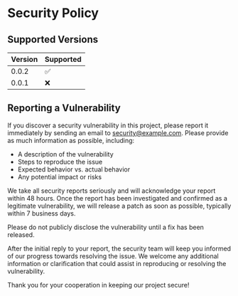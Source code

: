 # Security Policy

## Supported Versions

| Version | Supported          |
| ------- | ------------------ |
| 0.0.2   | :white_check_mark: |
| 0.0.1   | :x:                |


## Reporting a Vulnerability

If you discover a security vulnerability in this project, please report it immediately by sending an email to security@example.com. Please provide as much information as possible, including:

- A description of the vulnerability
- Steps to reproduce the issue
- Expected behavior vs. actual behavior
- Any potential impact or risks

We take all security reports seriously and will acknowledge your report within 48 hours. Once the report has been investigated and confirmed as a legitimate vulnerability, we will release a patch as soon as possible, typically within 7 business days.

Please do not publicly disclose the vulnerability until a fix has been released.

After the initial reply to your report, the security team will keep you informed of our progress towards resolving the issue. We welcome any additional information or clarification that could assist in reproducing or resolving the vulnerability.

Thank you for your cooperation in keeping our project secure!
